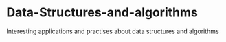 # Data-Structures-and-algorithms
Interesting applications and practises about data structures and algorithms
